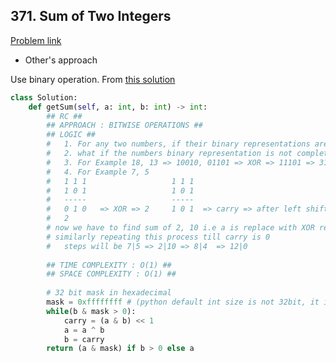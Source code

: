 ## 371. Sum of Two Integers

[Problem link](https://leetcode.com/problems/sum-of-two-integers/)

- Other's approach

Use binary operation. From [this solution](https://leetcode.com/problems/sum-of-two-integers/discuss/699379/Python-Simple-bit-operations-solution-with-detailed-explanation)

```python
class Solution:
    def getSum(self, a: int, b: int) -> int:
        ## RC ##
        ## APPROACH : BITWISE OPERATIONS ##
        ## LOGIC ##
        #   1. For any two numbers, if their binary representations are completely opposite, then XOR operation will directly produce sum of numbers ( in this case carry is 0 )
        #   2. what if the numbers binary representation is not completely opposite, XOR will only have part of the sum and remaining will be carry, which can be produced by and operation followed by left shift operation.
        #   3. For Example 18, 13 => 10010, 01101 => XOR => 11101 => 31 (ans found), and operation => carry => 0
        #   4. For Example 7, 5
        #   1 1 1                   1 1 1
        #   1 0 1                   1 0 1
        #   -----                   -----
        #   0 1 0   => XOR => 2     1 0 1  => carry => after left shift => 1 0 1 0
        #   2                                                              10
        # now we have to find sum of 2, 10 i.e a is replace with XOR result and b is replaced wth carry result
        # similarly repeating this process till carry is 0
        #   steps will be 7|5 => 2|10 => 8|4  => 12|0
        
		## TIME COMPLEXITY : O(1) ##
		## SPACE COMPLEXITY : O(1) ##
        
        # 32 bit mask in hexadecimal
        mask = 0xffffffff # (python default int size is not 32bit, it is very large number, so to prevent overflow and stop running into infinite loop, we use 32bit mask to limit int size to 32bit )
        while(b & mask > 0):
            carry = (a & b) << 1
            a = a ^ b
            b = carry
        return (a & mask) if b > 0 else a
```
